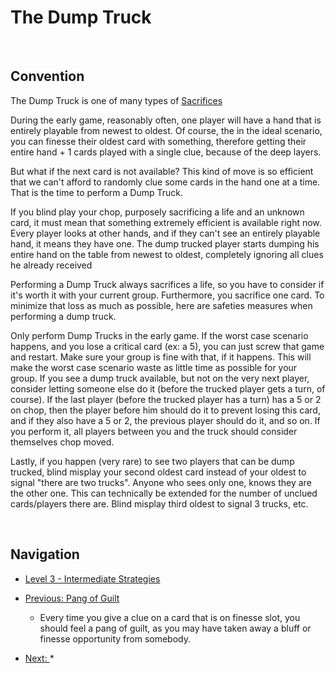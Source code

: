 # The Dump Truck

<br />

## Convention
	
The Dump Truck is one of many types of [Sacrifices](https://github.com/agilbert1412/HanabiStrategy/blob/master/Categories/Sacrifices.md)

During the early game, reasonably often, one player will have a hand that is entirely playable from newest to oldest. Of course, the in the ideal scenario, you can finesse their oldest card with something, therefore getting their entire hand + 1 cards played with a single clue, because of the deep layers.

But what if the next card is not available? This kind of move is so efficient that we can't afford to randomly clue some cards in the hand one at a time. That is the time to perform a Dump Truck.

If you blind play your chop, purposely sacrificing a life and an unknown card, it must mean that something extremely efficient is available right now. Every player looks at other hands, and if they can't see an entirely playable hand, it means they have one. The dump trucked player starts dumping his entire hand on the table from newest to oldest, completely ignoring all clues he already received

Performing a Dump Truck always sacrifices a life, so you have to consider if it's worth it with your current group. Furthermore, you sacrifice one card. To minimize that loss as much as possible, here are safeties measures when performing a dump truck.



	
Only perform Dump Trucks in the early game. If the worst case scenario happens, and you lose a critical card (ex: a 5), you can just screw that game and restart. Make sure your group is fine with that, if it happens. This will make the worst case scenario waste as little time as possible for your group.
	If you see a dump truck available, but not on the very next player, consider letting someone else do it (before the trucked player gets a turn, of course). If the last player (before the trucked player has a turn) has a 5 or 2 on chop, then the player before him should do it to prevent losing this card, and if they also have a 5 or 2, the previous player should do it, and so on. If you perform it, all players between you and the truck should consider themselves chop moved.

Lastly, if you happen (very rare) to see two players that can be dump trucked, blind misplay your second oldest card instead of your oldest to signal "there are two trucks". Anyone who sees only one, knows they are the other one. This can technically be extended for the number of unclued cards/players there are. Blind misplay third oldest to signal 3 trucks, etc.

<br />

## Navigation

* [Level 3 - Intermediate Strategies](https://github.com/agilbert1412/HanabiStrategy/blob/master/Strategy/Level%203%20-%20Intermediate/Level%203%20-%20Intermediate.md)

* [Previous: Pang of Guilt](https://github.com/agilbert1412/HanabiStrategy/blob/master/Strategy/Level%203%20-%20Intermediate/49%20-%20Pang%20of%20Guilt.md)
	* Every time you give a clue on a card that is on finesse slot, you should feel a pang of guilt, as you may have taken away a bluff or finesse opportunity from somebody.

* [Next: ](https://github.com/agilbert1412/HanabiStrategy/blob/master/Strategy/Level%203%20-%20Intermediate/40%20-%20The%20Prompt.md)
	* 